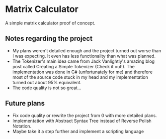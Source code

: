 # Matrix Calculator

A simple matrix calculator proof of concept.

## Notes regarding the project

- My plans weren't detailed enough and the project turned out worse than I was expecting. It even has less functionality than what was planned.
- The Tokenizer's main idea came from Jack Vanlightly's amazing blog post called Creating a Simple Tokenizer (Check it out!). The implementation was done in C# (unfortunately for me) and therefore most of the source code stuck in my head and my implementation turned out about 95% equivalent.
- The code quality is not so great...

## Future plans

- Fix code quality or rewrite the project from 0 with more detailed plans.
- Implementation with Abstract Syntax Tree instead of Reverse Polish Notation.
- Maybe take it a step further and implement a scripting language
